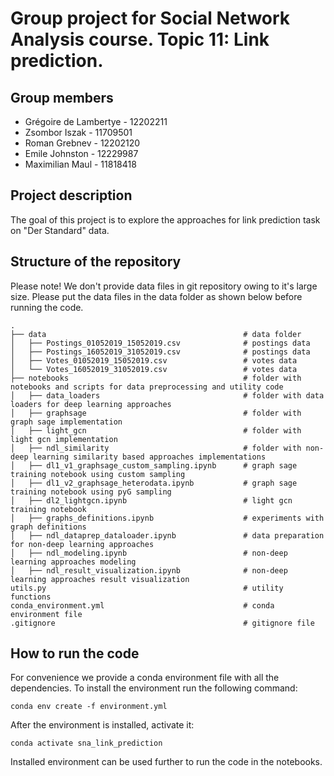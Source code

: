 # Group project for Social Network Analysis course. Topic 11: Link prediction.

## Group members

- Grégoire de Lambertye - 12202211
- Zsombor Iszak - 11709501
- Roman Grebnev - 12202120
- Emile Johnston - 12229987
- Maximilian Maul - 11818418

## Project description

The goal of this project is to explore the approaches for link prediction task on "Der Standard" data. 

## Structure of the repository

Please note! We don't provide data files in git repository owing to it's large size. Please put the data files in the data folder as shown below before running the code.

```
.
├── data                                            # data folder
│   ├── Postings_01052019_15052019.csv              # postings data
│   ├── Postings_16052019_31052019.csv              # postings data
│   ├── Votes_01052019_15052019.csv                 # votes data
│   └── Votes_16052019_31052019.csv                 # votes data
├── notebooks                                       # folder with notebooks and scripts for data preprocessing and utility code
│   ├── data_loaders                                # folder with data loaders for deep learning approaches
│   ├── graphsage                                   # folder with graph sage implementation
│   ├── light_gcn                                   # folder with light gcn implementation
│   ├── ndl_similarity                              # folder with non-deep learning similarity based approaches implementations
│   ├── dl1_v1_graphsage_custom_sampling.ipynb      # graph sage training notebook using custom sampling
│   ├── dl1_v2_graphsage_heterodata.ipynb           # graph sage training notebook using pyG sampling
│   ├── dl2_lightgcn.ipynb                          # light gcn training notebook
│   ├── graphs_definitions.ipynb                    # experiments with graph definitions
│   ├── ndl_dataprep_dataloader.ipynb               # data preparation for non-deep learning approaches
│   ├── ndl_modeling.ipynb                          # non-deep learning approaches modeling
│   ├── ndl_result_visualization.ipynb              # non-deep learning approaches result visualization
utils.py                                            # utility functions
conda_environment.yml                               # conda environment file
.gitignore                                          # gitignore file
```

## How to run the code

For convenience we provide a conda environment file with all the dependencies. To install the environment run the following command:

```conda env create -f environment.yml```

After the environment is installed, activate it:

```conda activate sna_link_prediction```

Installed environment can be used further to run the code in the notebooks.
